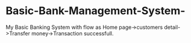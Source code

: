 # Basic-Bank-Management-System-
My Basic Banking System with flow as Home page->customers detail->Transfer money->Transaction successfull.
